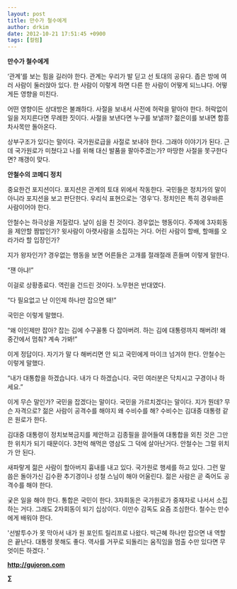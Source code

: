 ```yaml
---
layout: post
title: 만수가 철수에게
author: drkim
date: 2012-10-21 17:51:45 +0900
tags: [컬럼]
---
```

   
**만수가 철수에게** 

 ‘관계’를 보는 힘을 길러야 한다. 관계는 우리가 발 딛고 선 토대의 공유다. 좁은 방에 여러 사람이 둘러앉아 있다. 한 사람이 이렇게 하면 다른 한 사람이 어떻게 되느냐다. 어떻게든 영향을 미친다. 

 어떤 영향이든 상대방은 불쾌하다. 사절을 보내서 사전에 허락을 맡아야 한다. 허락없이 일을 저지른다면 무례한 짓이다. 사절을 보낸다면 누구를 보낼까? 젊은이를 보내면 함흥차사목만 돌아온다. 



상부구조가 있다는 말이다. 국가원로급을 사절로 보내야 한다. 그래야 이야기가 된다. 근데 국가원로가 미쳤다고 나를 위해 대신 발품을 팔아주겠는가? 마땅한 사절을 못구한다면? 깨갱이 맞다.





**안철수의 코메디 정치** 

 중요한건 포지션이다. 포지션은 관계의 토대 위에서 작동한다. 국민들은 정치가의 말이 아니라 포지션을 보고 판단한다. 우리식 표현으로는 ‘경우’다. 정치인은 특히 경우바른 사람이어야 한다. 

 안철수는 하극상을 저질렀다. 날이 심을 친 것이다. 경우없는 행동이다. 주제에 3자회동을 제안할 짬밥인가? 윗사람이 아랫사람을 소집하는 거다. 어린 사람이 할배, 할매를 오라가라 할 입장인가? 



지가 왕자인가? 경우없는 행동을 보면 어른들은 고개를 절래절래 흔들며 이렇게 말한다.

   
“쟨 아냐!”

   
이걸로 상황종료다. 역린을 건드린 것이다. 노무현은 반대였다.

   
“다 필요없고 난 이인제 하나만 잡으면 돼!”

   
국민은 이렇게 말했다.

   
“왜 이인제만 잡아? 잡는 김에 수구꼴통 다 잡아버려. 하는 김에 대통령까지 해버려! 왜 중간에서 멈춰? 계속 가봐!”

   
이게 정답이다. 자기가 말 다 해버리면 안 되고 국민에게 마이크 넘겨야 한다. 안철수는 이렇게 말했다.

   
“내가 대통합을 하겠습니다. 내가 다 하겠습니다. 국민 여러분은 닥치시고 구경이나 하세요.”

 이게 무슨 말인가? 국민을 잡겠다는 말이다. 국민을 가르치겠다는 말이다. 지가 뭔데? 무슨 자격으로? 젊은 사람이 공격수를 해야지 왜 수비수를 해? 수비수는 김대중 대통령 같은 원로가 한다. 

 김대중 대통령이 정치보복금지를 제안하고 김종필을 끌어들여 대통합을 외친 것은 그만한 위치가 되기 때문이다. 3천억 해먹은 영삼도 그 덕에 살아난거다. 안철수는 그럴 위치가 안 된다. 

 새파랗게 젊은 사람이 할아버지 흉내를 내고 있다. 국가원로 행세를 하고 있다. 그런 말씀은 돌아가신 김수환 추기경이나 성철 스님이 해야 어울린다. 젊은 사람은 곧 죽어도 공격수를 해야 한다. 

 궂은 일을 해야 한다. 통합은 국민이 한다. 3자회동은 국가원로가 중재자로 나서서 소집하는 거다. 그래도 2자회동이 되기 십상이다. 이만수 감독도 요즘 조심한다. 철수는 만수에게 배워야 한다. 



'선발투수가 못 막아서 내가 원 포인트 릴리프로 나왔다. 박근혜 하나만 잡으면 내 역할은 끝난다. 대통령 못해도 좋다. 역사를 거꾸로 되돌리는 움직임을 멈출 수만 있다면 무엇이든 하겠다. ' 







**http://gujoron.com**  


**∑**